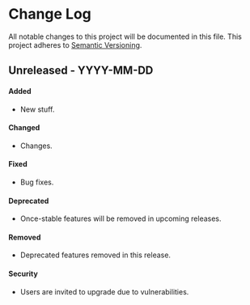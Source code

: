 # Change Log
All notable changes to this project will be documented in this file.
This project adheres to [Semantic Versioning](http://semver.org/).

## Unreleased - YYYY-MM-DD
#### Added
- New stuff.

#### Changed
- Changes.

#### Fixed
- Bug fixes.

#### Deprecated
- Once-stable features will be removed in upcoming releases.

#### Removed
- Deprecated features removed in this release.

#### Security
-  Users are invited to upgrade due to vulnerabilities.
